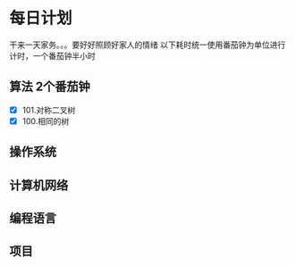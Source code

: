 # 每日计划
干来一天家务。。。要好好照顾好家人的情绪
以下耗时统一使用番茄钟为单位进行计时，一个番茄钟半小时
## 算法 2个番茄钟
- [x] 101.对称二叉树
- [x] 100.相同的树
## 操作系统
## 计算机网络
## 编程语言
## 项目
